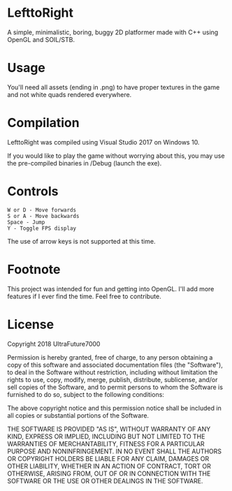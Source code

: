 # LefttoRight

A simple, minimalistic, boring, buggy 2D platformer made with C++ using OpenGL and SOIL/STB.

# Usage
You'll need all assets (ending in .png) to have proper textures in the game and not white quads rendered everywhere.

# Compilation
LefttoRight was compiled using Visual Studio 2017 on Windows 10. 

If you would like to play the game without worrying about this, you may use the pre-compiled binaries in /Debug (launch the exe).

# Controls

```
W or D - Move forwards
S or A - Move backwards
Space - Jump
Y - Toggle FPS display
```
The use of arrow keys is not supported at this time.

# Footnote
This project was intended for fun and getting into OpenGL. I'll add more features if I ever find the time.
Feel free to contribute.

# License

Copyright 2018 UltraFuture7000

Permission is hereby granted, free of charge, to any person obtaining a copy of this software and associated documentation files (the "Software"), to deal in the Software without restriction, including without limitation the rights to use, copy, modify, merge, publish, distribute, sublicense, and/or sell copies of the Software, and to permit persons to whom the Software is furnished to do so, subject to the following conditions:

The above copyright notice and this permission notice shall be included in all copies or substantial portions of the Software.

THE SOFTWARE IS PROVIDED "AS IS", WITHOUT WARRANTY OF ANY KIND, EXPRESS OR IMPLIED, INCLUDING BUT NOT LIMITED TO THE WARRANTIES OF MERCHANTABILITY, FITNESS FOR A PARTICULAR PURPOSE AND NONINFRINGEMENT. IN NO EVENT SHALL THE AUTHORS OR COPYRIGHT HOLDERS BE LIABLE FOR ANY CLAIM, DAMAGES OR OTHER LIABILITY, WHETHER IN AN ACTION OF CONTRACT, TORT OR OTHERWISE, ARISING FROM, OUT OF OR IN CONNECTION WITH THE SOFTWARE OR THE USE OR OTHER DEALINGS IN THE SOFTWARE.